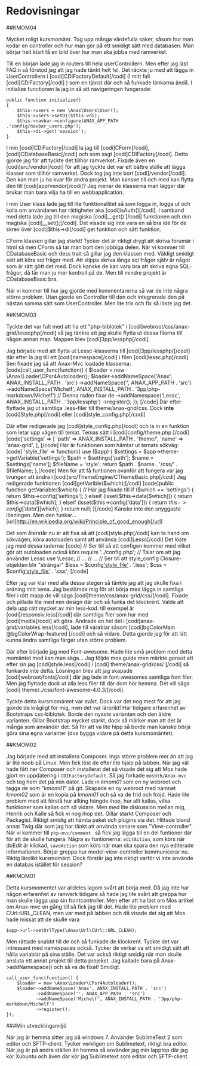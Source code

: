 Redovisningar
==================

##KMOM04

Mycket roligt kursmomänt. Tog upp många värdefulla saker, såsom hur man kodar en controller och hur man gör på ett smidigt sätt med databasen. Man börjar helt klart få en bild över hur man ska jobba med ramverket.

Till en början lade jag in routers till hela userControllern. Men efter jag läst FAQ:n så förstod jag att jag hade tänkt helt fel. Det räckte ju med att lägga in UserControllern i [codi]CDIFactoryDefault[/codi]  (I mitt fall [codi]CDIFactory[/codi] ) som en tjänst där och så funkade länkarna ändå. I initialize functionen la jag in så att navigeringen fungerade:
```
public function initialize()
{
    $this->users = new \Anax\Users\User();
    $this->users->setDI($this->di);
    $this->navbar->configure(ANAX_APP_PATH .'config/navbar_users.php');
    $this->di->get('session');
}
```
I min [codi]CDIFactory[/codi] la jag till [codi]CForm[/codi], [codi]CDatabaseBasic[/codi] och som sagt [codi]CDIFactory[/codi]. Detta gjorde jag för att tyckte det tillhör ramverket. Fixade även en [codi]src/vendor[/codi] för att jag tyckte det var ett bättre ställe att lägga klasser som tillhör ramverket. Dock tog jag inte bort [codi]/vendor[/codi]. Den kan man ju ha kvar för andra projekt. Man kanske till och med kan flytta den till [codi]app/vendor[/codi]? Jag menar de klasserna man lägger där brukar man bara vilja ha till en webbapplication.

I min User klass lade jag till lite funktionallitet så som logga in, logga ut och kolla om användaren har rättigheter aka [codi]isAuth()[/codi]. I samband med detta lade jag till den magiska [codi]__get() [/codi] funktionen och den magiska [codi]__set();[/codi]. Det visade sig inte vara en så bra idé för de skrev över [codi]$this->di[/codi] get funktion och sätt funktion.

CForm klassen gillar jag starkt! Tycker det är riktigt drygt att skriva forumär i html så men CForm så tar man bort den jobbiga delen. När vi kommer till CDatabaseBasic och dess trait så gillar jag den klassen med. Väldigt smidigt sätt att köra sql frågor med. Att slippa skriva långa sql frågor själv är något som är rätt gött det med. Dock kanske de kan vara bra att skriva egna SQL-frågor, då får man ju mer kontroll på de. Men till mindre projekt är CDatabaseBasic bra.

När vi kommer till hur jag gjorde med kommentarerna så var de inte några större problem. Utan gjorde en Controller till den och integrerade den på nästan samma sätt som UserController. Men lite trix och fix så löste jag det.

##KMOM03

Tyckte det var fult med att ha ett "php-biblotek" i [codi]webroot/css/anax-grid/lesscphp[/codi] så jag tänkte att jag skulle flytta ut dessa filerna till någon annan map. Mappen blev [codi]3pp/lessphp[/codi].

Jag började med att flytta ut Lessc-klasserna till [codi]3pp/lessphp/[/codi]  där efter la jag till ett [codi]namespace[/codi] i filen [codi]lessc.php[/codi]
Sen fixade jag så att Anax-Mvc loadade klasserna:
[code]call_user_func(function() {
    $loader = new \Anax\Loader\CPsr4Autoloader();
    $loader->addNameSpace('Anax', ANAX_INSTALL_PATH . 'src')
           ->addNameSpace('', ANAX_APP_PATH . 'src')
           ->addNameSpace('Michelf', ANAX_INSTALL_PATH . '3pp/php-markdown/Michelf')
           // Denna raden fixar de
           ->addNamespace('Lessc', ANAX_INSTALL_PATH . '3pp/lessphp')
           ->register();
});
[/code]
Där efter flyttade jag ut samtliga .less-filer till theme/anax-grid/css.
Dock **inte** [codi]Style.php[/codi] eller [codi]style_config.php[/codi]

Där efter redigerade jag [codi]style_config.php[/codi] och la in en funktion som letar upp vägen till temat.
Temas sätt i [codi]config/theme.php.[/codi]
[code]'settings' => [
        'path' => ANAX_INSTALL_PATH . 'theme/',
        'name' => 'anax-grid',
    ],
[/code]
Här är funktionen som hämtar ut temats sökväg:
[code]
 'style_file' => function() use ($app) {
        $settings = $app->theme->getVariable('settings');
        $path = $settings['path'];
        $name = $settings['name'];
        $fileName = 'style';
        return $path . $name . '/css/' . $fileName;
 },[/code]
Men för att få funtionen ovanför att fungera var jag tvungen att ändra i [codi]src/ThemeEngine/CThemeBasic.php[/codi]
Jag redigerade funktionen [codi]getVarible($which);[/codi]
[code]public function getVariable($which)
{
    //  Här jag fixade till
    if ($which == 'settings') {
        return $this->config['settings'];
    } elseif (isset($this->data[$which])) {
        return $this->data[$which];
    } elseif (isset($this->config['data'])) {
        return $this->config['data'][$which];
    }
    return null;
}[/code]
Kanske inte den snyggaste lösningen. Men den funkar... [url]http://en.wikipedia.org/wiki/Principle_of_good_enough[/url]

Det som återstår nu är att fixa så att [codi]style.php[/codi] kan ta hand om sökvägen, köra autoloaden samt att använda [codi]Lessc[/codi]
Det löste jag med dessa raderna:
[code]
// Ser till så att configen kommer med vilket gör att autoloaden också körs
require '../config.php';
// Talar om att jag använder Lessc
use \Lessc;
// ...
// ...
// Ser till att style_config Closure-objekten blir "strängar"
$less = $config['style_file']() . '.less';
$css = $config['style_file']() . '.css';
[/code]

Efter jag var klar med alla dessa stegen så tänkte jag att jag skulle fixa i ordning mitt tema. Jag bestämde mig för att börja med lägga in samtliga filer i rätt mapp de vill säga [codi]theme/css/anax-grid/css/[/codi]. Fixade och pillade lite med min design där och så funka det klockrent. Valde att dela upp rätt mycket av min less-kod. till exempel är [codi]responsiv.less[/codi] där samtliga filer som har med [codi]media[/codi] att göra. Ändrade en hel del i [codi]anax-grid/variables.less[/codi], lade till varablar såsom [codi]bgColorMain @bgColorWrap-featured [/codi] och så vidare. Detta gjorde jag för att lätt kunna ändra samtliga färger utan större problem.

Där efter började jag med Font-awesome. Hade lite små problem med detta momäntet med kan man säga... Jag följde mos guide men märkte genast att efter sin jag [codi]style.less[/codi] i [codi] theme/anax-grid/css/ [/codi] så funkarde inte detta. Lösningen blev att jag skapade [codi]webroot/fonts[/codi] där jag lade in font-awesomes samtliga font filer. Men jag flyttade dock ut alla less filer till där dom hör hemma. Det vill säga [codi] theme/../css/font-awesome-4.0.3/[/codi].

Tyckte detta kursmomäntet var svårt. Dock var det nog mest för att jag gjorde de krågligt för mig, men det var lärorikt! Har tidigare erfarenhet av Bootstraps css-biblotek. Borde den nyaste varianten och den äldre varianten. Gillar Bootstrap mycket starkt, dock så märker man att det är många som använder det. Så för att va lite hipp så borde man kanske börja göra sina egna varianter (dvs bygga vidare på detta kursmomäntet).

##KMOM02

Jag började med att installera Composer. Inga större problem mer än att jag är lite noob på Linux. Men fick löst de efter lite hjälp på labben. När jag väl hade fått ner Composer och installerat det så visade det sig att Mos hade gjort en uppdatering i <code>CDIFactoryDefault</code>. Så jag forkade <code>mosbth/Anax-mvc</code> och tog hem det på min dator. Lade in *kmom01* som en ny webroot och tagga de som "*kmom01*" på git. Skapade en ny webroot med namnet *kmom02* som är en kopia på *kmom01* och så va de frid och fröjd.
Hade lite problem med att förstå hur allting hängde ihop, hur allt kallas, vilka funktioner som kallas och så vidare. Men med lite diskussion mellan mig, Henrik och Kalle så fick vi nog ihop det.
Gillar starkt Composer och Packagist. Riktigt smidig att hämta paket och plugins via det. Hittade bland annat Twig där som jag har tänkt att använda senare som "View-controller". När vi kommer till <code>php-mvc/comment </code> så fick jag lägga till en del funtioner där för att de skulle fungera. Några av funtionerna: <code>editAction</code>, som körs när doEdit är klickad, <code>saveAction</code> som körs när man ska spara den nya editerade informationen. Börjar greppa hur model-view-controller kommunicerar nu. Riktig lärolikt kursmomänt. Dock förstår jag inte riktigt varför vi inte använde en databas istället för session?

##KMOM01

Detta kursmomentet var alldeles lagom svårt att börja med. Då jag inte har någon erfarenhet av ramverk tidigare så hade jag lite svårt att greppa hur man skulle lägga upp sin frontcontroller. Men efter att ha läst om Mos artikel om Anax-mvc en gång till så fick jag till det.
Hade lite problem med CUrl::URL_CLEAN, men var med på labben och då visade det sig att Mos hade missat att de skulle vara
```
$app->url->setUrlType(\Anax\Url\CUrl::URL_CLEAN);
```
Men rättade snabbt till de och så funkade de klockrent.
Tyckte det var intressant med namespaces också. Tycker de verkar va ett smidigt sätt att hålla variablar på sina ställe. Det var också riktigt smidig när man skulle ansluta ett annat projekt till detta projeket.
Jag kallade bara på Anax->addNamespace() och så va de fixat! Smidigt.
```
call_user_func(function() {
    $loader = new \Anax\Loader\CPsr4Autoloader();
    $loader->addNameSpace('Anax', ANAX_INSTALL_PATH . 'src')
           ->addNameSpace('', ANAX_APP_PATH . 'src')
           ->addNameSpace('Michelf', ANAX_INSTALL_PATH . '3pp/php-markdown/Michelf')
           ->register();
});
```
###Min utvecklingsmiljö

När jag är hemma sitter jag på windows 7. Använder SublimeText 2 som editor och SFTP-client. Tycker verkligen om Sublimetext, riktigt bra editor.
När jag är på andra ställen än hemma så använder jag min lapptop där jag kör Xubuntu och även där kör jag Sublimetext som editor och SFTP-client.



